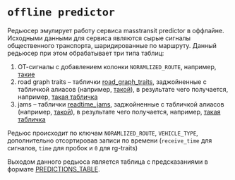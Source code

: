 `offline predictor`
===
Редьюсер эмулирует работу сервиса masstransit predictor в оффлайне.
Исходными данными для сервиса являются сырые сигналы общественного транспорта, шаридированные по маршруту.
Данный редьюсер при этом обрабатывает три типа таблиц:
1. ОТ-сигналы с добавлением колонки `NORAMLIZED_ROUTE`, например, [такие](https://yt.yandex-team.ru/hahn/navigation?path=//home/maps/jams/dev/users/ovchinkin/MAPSJAMS-3699/2021-09-15/signals_with_normalized_route)
2. road graph traits – таблички [road_graph_traits](https://yt.yandex-team.ru/hahn/navigation?path=//home/maps/jams/production/masstransit/road_graph_traits), заджойненные с табличкой алиасов (например, [такой](https://yt.yandex-team.ru/hahn/navigation?path=//home/maps/jams/dev/users/ovchinkin/MAPSJAMS-3699/2021-09-15/route_aliases)), в результате чего получается, например, [такая табличка](https://yt.yandex-team.ru/hahn/navigation?path=//home/maps/jams/dev/users/ovchinkin/MAPSJAMS-3699/2021-09-15/joined_rg_traits)
2. jams – таблички [readtime_jams](https://yt.yandex-team.ru/hahn/navigation?path=//home/maps/jams/production/masstransit/realtime_jams), заджойненные с табличкой алиасов (например, [такой](https://yt.yandex-team.ru/hahn/navigation?path=//home/maps/jams/dev/users/ovchinkin/MAPSJAMS-3699/2021-09-15/route_aliases)), в результате чего получается, например, [такая табличка](https://yt.yandex-team.ru/hahn/navigation?path=//home/maps/jams/dev/users/ovchinkin/MAPSJAMS-3699/2021-09-15/joined_jams)

Редьюс происходит по ключам `NORAMLIZED_ROUTE`, `VEHICLE_TYPE`, дополнительно отсортировав записи по времени (`receive_time` для сигналов, `time` для пробок и `0` для rg-traits)

Выходом данного редьюса является таблица с предсказаниями в формате [PREDICTIONS_TABLE](https://a.yandex-team.ru/arc/trunk/arcadia/maps/analyzer/sandbox/masstransit/common/pylib/schema.py?rev=r8566564#L46).
